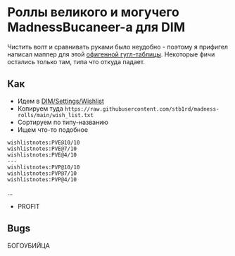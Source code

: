 # Роллы великого и могучего MadnessBucaneer-а для DIM

Чистить волт и сравнивать руками было неудобно - поэтому я прифигел написал маппер для этой [офигенной гугл-таблицы](https://docs.google.com/spreadsheets/d/1wzWC9J-CpcO07n6HLuH7WoMuXlPkkZM9WRqRSlyLt08/edit#gid=968214664). Некоторые фичи остались только там, типа что откуда падает.

## Как

- Идем в [DIM/Settings/Wishlist](https://app.destinyitemmanager.com/settings)
- Копируем туда `https://raw.githubusercontent.com/stb1rd/madness-rolls/main/wish_list.txt`
- Сортируем по типу-названию
- Ищем что-то подобное
```
wishlistnotes:PVE@10/10
wishlistnotes:PVE@7/10
wishlistnotes:PVE@4/10
---
wishlistnotes:PVP@10/10
wishlistnotes:PVP@7/10
wishlistnotes:PVP@4/10
```
...
- PROFIT

## Bugs
БОГОУБИЙЦА